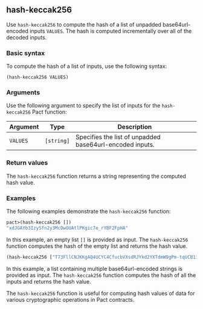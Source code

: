## hash-keccak256

Use `hash-keccak256` to compute the hash of a list of unpadded base64url-encoded inputs `VALUES`. 
The hash is computed incrementally over all of the decoded inputs.

### Basic syntax

To compute the hash of a list of inputs, use the following syntax:

`(hash-keccak256 VALUES)`

### Arguments

Use the following argument to specify the list of inputs for the `hash-keccak256` Pact function:

| Argument  | Type       | Description                                       |
|-----------|------------|---------------------------------------------------|
| `VALUES`  | `[string]`   | Specifies the list of unpadded base64url-encoded inputs. |

### Return values

The `hash-keccak256` function returns a string representing the computed hash value.

### Examples

The following examples demonstrate the `hash-keccak256` function:

```lisp
pact>(hash-keccak256 [])
"xdJGAYb3IzySfn2y3McDwOUAtlPKgic7e_rYBF2FpHA"
```

In this example, an empty list `[]` is provided as input. The `hash-keccak256` function computes the hash of the empty list and returns the hash value.


```lisp
(hash-keccak256 ["T73FllCNJKKgAQ4UCYC4CfucbVXsdRJYkd2YXTdmW9gPm-tqUCB1iKvzzu6Md82KWtSKngqgdO04hzg2JJbS-yyHVDuzNJ6mSZfOPntCTqktEi9X27CFWoAwWEN_4Ir7DItecXm5BEu_TYGnFjsxOeMIiLU2sPlX7_macWL0ylqnVqSpgt-tvzHvJVCDxLXGwbmaEH19Ov_9uJFHwsxMmiZD9Hjl4tOTrqN7THy0tel9rc8WtrUKrg87VJ7OR3Rtts5vZ91EBs1OdVldUQPRP536eTcpJNMo-N0fy-taji6L9Mdt4I4_xGqgIfmJxJMpx6ysWmiFVte8vLKl1L5p0yhOnEDsSDjuhZISDOIKC2NeytqoT9VpBQn1T3fjWkF8WEZIvJg5uXTge_qwA46QKV0LE5AlMKgw0cK91T8fnJ-u1Dyk7tCo3XYbx-292iiih8YM1Cr1-cdY5cclAjHAmlglY2ia_GXit5p6K2ggBmd1LpEBdG8DGE4jmeTtiDXLjprpDilq8iCuI0JZ_gvQvMYPekpf8_cMXtTenIxRmhDpYvZzyCxek1F4aoo7_VcAMYV71Mh_T8ox7U1Q4U8hB9oCy1BYcAt06iQai0HXhGFljxsrkL_YSkwsnWVDhhqzxWRRdX3PubpgMzSI290C1gG0Gq4xfKdHTrbm3Q"])
```

In this example, a list containing multiple base64url-encoded strings is provided as input. The `hash-keccak256` function computes the hash of all the inputs and returns the hash value.

The `hash-keccak256` function is useful for computing hash values of data for various cryptographic operations in Pact contracts.
